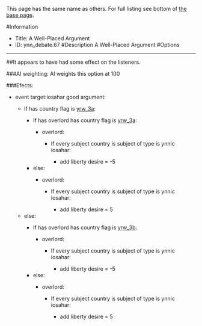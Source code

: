 This page has the same name as others. For full listing see bottom of [the base page](a_well_placed_argument.md).

#Information
 - Title: A Well-Placed Argument
 - ID: ynn_debate.67
#Description
A Well-Placed Argument
#Options

___
##It appears to have had some effect on the listeners.

###AI weighting:
AI weights this option at 100


###Efects:<ul><li>event target:iosahar good argument:</li><ul><li>If has country flag is [yrw_3a](../flags/yrw_3a.md):</li><ul><li>If has overlord has country flag is [yrw_3a](../flags/yrw_3a.md):</li><ul><li>overlord:</li><ul><li>If every subject country is subject of type is ynnic iosahar:</li><ul><li>add liberty desire = -5</li></ul></ul></ul><li>else:</li><ul><li>overlord:</li><ul><li>If every subject country is subject of type is ynnic iosahar:</li><ul><li>add liberty desire = 5</li></ul></ul></ul></ul><li>else:</li><ul><li>If has overlord has country flag is [yrw_3b](../flags/yrw_3b.md):</li><ul><li>overlord:</li><ul><li>If every subject country is subject of type is ynnic iosahar:</li><ul><li>add liberty desire = -5</li></ul></ul></ul><li>else:</li><ul><li>overlord:</li><ul><li>If every subject country is subject of type is ynnic iosahar:</li><ul><li>add liberty desire = 5</li></ul></ul></ul></ul></ul></ul>
